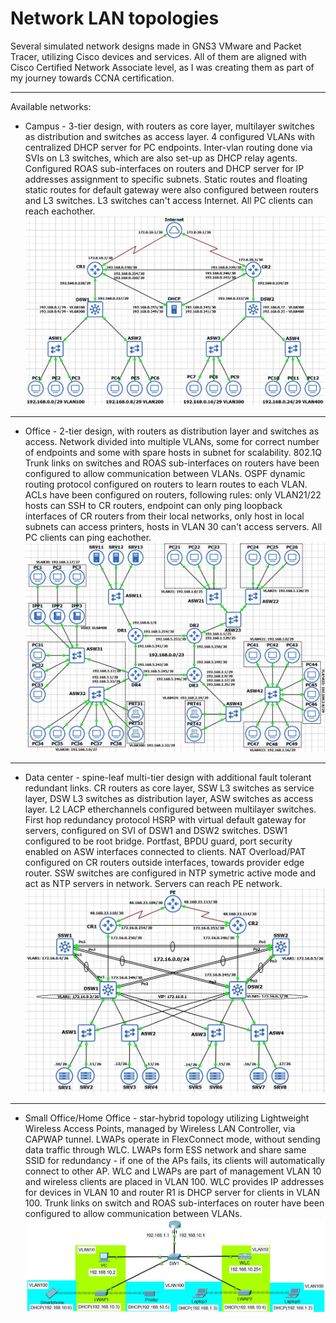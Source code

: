 Network LAN topologies
==================

Several simulated network designs made in GNS3 VMware and Packet Tracer, utilizing Cisco devices and services.
All of them are aligned with Cisco Certified Network Associate level, as I was creating them as part of my journey towards CCNA certification.

------------

Available networks:

- Campus 	- 3-tier design, with routers as core layer, multilayer switches as distribution and switches as access layer. 4 configured VLANs with centralized DHCP server for PC endpoints. Inter-vlan routing done via SVIs on L3 switches, which are also set-up as DHCP relay agents. Configured ROAS sub-interfaces on routers and DHCP server for IP addresses assignment to specific subnets. Static routes and floating static routes for default gateway were also configured between routers and L3 switches. L3 switches can't access Internet. All PC clients can reach eachother.
![design](campus/Design.JPG?raw=true "Campus LAN")

----------------

- Office 	- 2-tier design, with routers as distribution layer and switches as access. Network divided into multiple VLANs, some for correct number of endpoints and some with spare hosts in subnet for scalability. 802.1Q Trunk links on switches and ROAS sub-interfaces on routers have been configured to allow communication between VLANs. OSPF dynamic routing protocol configured on routers to learn routes to each VLAN. ACLs have been configured on routers, following rules: only VLAN21/22 hosts can SSH to CR routers, endpoint can only ping loopback interfaces of CR routers from their local networks, only host in local subnets can access printers, hosts in VLAN 30 can't access servers. All PC clients can ping eachother.
![design](office/Design.JPG?raw=true "Campus LAN") 

----------------

- Data center 	- spine-leaf multi-tier design with additional fault tolerant redundant links. CR routers as core layer, SSW L3 switches as service layer, DSW L3 switches as distribution layer, ASW switches as access layer. L2 LACP etherchannels configured between multilayer switches. First hop redundancy protocol HSRP with virtual default gateway for servers, configured on SVI of DSW1 and DSW2 switches. DSW1 configured to be root bridge. Portfast, BPDU guard, port security enabled on ASW interfaces connected to clients. NAT Overload/PAT configured on CR routers outside interfaces, towards provider edge router. SSW switches are configured in NTP symetric active mode and act as NTP servers in network. Servers can reach PE network.
![design](dataCenter/Design.jpg?raw=true "Campus LAN") 

----------------

- Small Office/Home Office - star-hybrid topology utilizing Lightweight Wireless Access Points, managed by Wireless LAN Controller, via CAPWAP tunnel. LWAPs operate in FlexConnect mode, without sending data traffic through WLC. LWAPs form ESS network and share same SSID for redundancy - if one of the APs fails, its clients will automatically connect to other AP. WLC and LWAPs are part of management VLAN 10 and wireless clients are placed in VLAN 100. WLC provides IP addresses for devices in VLAN 10 and router R1 is DHCP server for clients in VLAN 100. Trunk links on switch and ROAS sub-interfaces on router have been configured to allow communication between VLANs.
![design](SOHO/Design.jpg?raw=true "SOHO network") 


